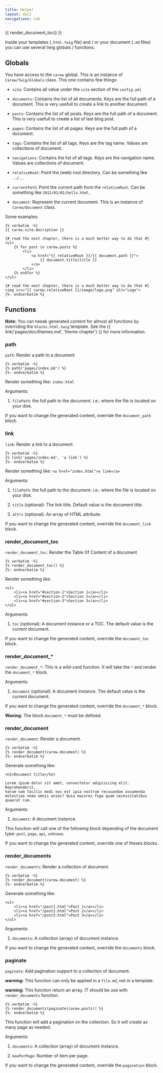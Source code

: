 ```yaml
---
title: Helper
layout: doc2
navigations: sub
---
```


<div class="pull-right">
    {{ render_document_toc() }}
</div>

Inside your templates (`.html.twig` file) and / or your document (`.md` files)
you can use several twig globals / functions.

## Globals

You have access to the `carew` global. This is an instance of
`Carew/Twig/Globals` class. This one contains few things:

* `site`: Contains all value under the `site` section of the `config.yml`

* `documents`: Contains the list of all documents. Keys are the full path of a
document. This is very usefull to create a link to another document.

* `posts`: Contains the list of all posts. Keys are the full path of a document.
This is very usefull to create a list of last blog post.

* `pages`: Contains the list of all pages. Keys are the full path of a document.

* `tags`: Contains the list of all tags. Keys are the tag name. Values are
collections of document.

* `navigations`: Contains the list of all tags. Keys are the navigation name.
Values are collections of document.

* `relativeRoot`: Point the (web) root directory. Can be something like `../..`.

* `currentPath`: Point the current path from the `relativeRoot`. Can be
something like `2012/01/01/hello.html`.

* `document`: Represent the current document. This is an instance of
`Carew/Document` class.

Some examples:

    {% verbatim -%}
    {{ carew.site.decription }}

    {# read the next chapter, there is a much better way to do that #}
    <ul>
        {% for post in carew.posts %}
            <li>
                <a href="{{ relativeRoot }}/{{ document.path }}">
                    {{ document.title|title }}
                </a>
            </li>
        {% endfor %}
    </ul>

    {# read the next chapter, there is a much better way to do that #}
    <img src="{{ carew.relativeRoot }}/image/logo.png" alt="Logo">
    {%- endverbatim %}

## Functions

**Note:** You can tweak generated content for almost all functions by overriding the
`blocks.html.twig` template. See the {{ link('pages/doc/themes.md', 'theme
chapter') }} for more information.

### path

`path`: Render a path to a document

    {% verbatim -%}
    {% path('pages/index.md') %}
    {%- endverbatim %}

Render something like: `index.html`

Arguments:

1. `filePath`: the full path to the document. i.e.: where the file is
located on your disk.

If you want to change the generated content, override the `document_path`
block.

### link

`link`: Render a link to a document

    {% verbatim -%}
    {% link('pages/index.md', 'a link') %}
    {%- endverbatim %}

Render something like: `<a href="index.html">a link</a>`

Arguments:

1. `filePath`: the full path to the document. i.e.: where the file is
located on your disk.

1. `title` (optional): The link title. Default value is the document title.

1. `attrs` (optional): An array of HTML attribute.

If you want to change the generated content, override the `document_link`
block.

### render_document_toc

`render_document_toc`: Render the Table Of Content of a document

    {% verbatim -%}
    {% render_document_toc() %}
    {%- endverbatim %}

Render something like:

    <ul>
        <li><a href="#section-1">Section 1</a></li>
        <li><a href="#section-2">Section 2</a></li>
        <li><a href="#section-3">Section 3</a></li>
    </ul>

Arguments:

1. `toc` (optional): A document instance or a TOC. The default value is
the current document.

If you want to change the generated content, override the `document_toc`
block.

### render_document_*

`render_document_*`: This is a wild-card function. It will take the `*` and
render the  `document_*` block.

Arguments:

1. `document` (optional): A document instance. The default value is the current
document.

If you want to change the generated content, override the `document_*`
block.

**Waning**: The block `document_*` must be defined.

### render_document

`render_document`: Render a document.

    {% verbatim -%}
    {% render_document(carew.document) %}
    {%- endverbatim %}

Generate something like:

    <h2>Document title</h2>

    Lorem ipsum dolor sit amet, consectetur adipisicing elit. Reprehenderit,
    harum nam facilis modi eos est ipsa nostrum recusandae assumenda
    molestiae nemo omnis animi? Quia maiores fuga quam necessitatibus
    quaerat cum.

Arguments:

1. `document`: A document instance.

This function will call one of the following block depending of the document
type: `post`, `page`, `api`, `unknown`.

If you want to change the generated content, override one of theses blocks.

### render_documents

`render_documents`: Render a collection of document.

    {% verbatim -%}
    {% render_document(carew.document) %}
    {%- endverbatim %}

Generate something like:

    <ul>
        <li><a href="/post1.html">Post 1</a></li>
        <li><a href="/post2.html">Post 2</a></li>
        <li><a href="/post3.html">Post 3</a></li>
    </ul>

Arguments:

1. `documents`: A collection (array) of document instance.

If you want to change the generated content, override the `documents` block.

### paginate

`paginate`: Add pagination support to a collection of document.

**warning:** This function can only be applied in a `file.md`, not in a template.

**warning:** This function return an array. IT should be use with
`render_documents` function.

    {% verbatim -%}
    {% render_documents(paginate(carew.posts)) %}
    {%- endverbatim %}

This function will add a pagination on the collection. So it will create as
many page as needed.


Arguments:

1. `documents`: A collection (array) of document instance.

1. `maxPerPage`: Number of item per page.

If you want to change the generated content, override the `pagination`
block.
